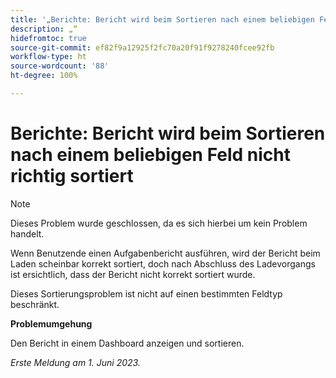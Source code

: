 ```yaml
---
title: '„Berichte: Bericht wird beim Sortieren nach einem beliebigen Feld nicht korrekt sortiert“'
description: „“
hidefromtoc: true
source-git-commit: ef82f9a12925f2fc70a20f91f9278240fcee92fb
workflow-type: ht
source-wordcount: '88'
ht-degree: 100%

---
```



# Berichte: Bericht wird beim Sortieren nach einem beliebigen Feld nicht richtig sortiert

>[!NOTE]
>
>Dieses Problem wurde geschlossen, da es sich hierbei um kein Problem handelt.

Wenn Benutzende einen Aufgabenbericht ausführen, wird der Bericht beim Laden scheinbar korrekt sortiert, doch nach Abschluss des Ladevorgangs ist ersichtlich, dass der Bericht nicht korrekt sortiert wurde.

Dieses Sortierungsproblem ist nicht auf einen bestimmten Feldtyp beschränkt.

**Problemumgehung**

Den Bericht in einem Dashboard anzeigen und sortieren.

_Erste Meldung am 1. Juni 2023._